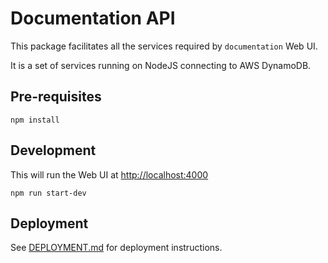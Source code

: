 # Documentation API

This package facilitates all the services required by `documentation` Web UI.

It is a set of services running on NodeJS connecting to AWS DynamoDB.

## Pre-requisites

```shell
npm install
```

## Development

This will run the Web UI at <http://localhost:4000>

```shell
npm run start-dev
```

## Deployment

See [DEPLOYMENT.md](./DEPLOYMENT.md) for deployment instructions.